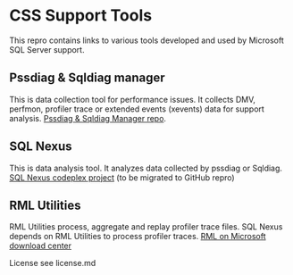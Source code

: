 # CSS Support Tools

This repro contains links to various tools developed and used by Microsoft SQL Server support.

## Pssdiag & Sqldiag manager
  This is data collection tool for performance issues.  It collects DMV, perfmon, profiler trace or extended events (xevents) data for support analysis.  [Pssdiag & Sqldiag Manager repo](https://github.com/Microsoft/DiagManager). 

## SQL Nexus 
   This is data analysis tool. It analyzes data collected by pssdiag or Sqldiag. [SQL Nexus codeplex project](http://sqlnexus.codeplex.com/) (to be migrated to GitHub repro)

## RML Utilities
  RML Utilities process, aggregate and replay profiler trace files.  SQL Nexus depends on RML Utilities to process profiler traces. [RML on Microsoft download center](https://www.microsoft.com/en-us/download/details.aspx?id=4511)

License
see license.md